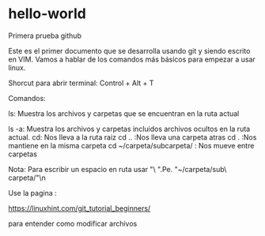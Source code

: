 # hello-world
Primera prueba github

Este es el primer documento que se desarrolla usando git y siendo escrito en
VIM. Vamos a hablar de los comandos más básicos para empezar a usar linux. 

Shorcut para abrir terminal: Control + Alt + T 

Comandos:


ls: Muestra los archivos y carpetas que se encuentran en la ruta actual

ls -a: Muestra los archivos y carpetas incluidos archivos ocultos en la ruta actual.
cd: Nos lleva a la ruta raiz
cd .. :Nos lleva una carpeta atras
cd . :Nos mantiene en la misma carpeta
cd ~/carpeta/subcarpeta/ : Nos mueve entre carpetas

Nota: Para escribir un espacio en ruta usar "\ ".Pe. "~/carpeta/sub\ carpeta/"\n

Use la pagina :

https://linuxhint.com/git_tutorial_beginners/

para entender como modificar archivos
